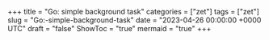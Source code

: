 +++
title = "Go: simple background task"
categories = ["zet"]
tags = ["zet"]
slug = "Go:-simple-background-task"
date = "2023-04-26 00:00:00 +0000 UTC"
draft = "false"
ShowToc = "true"
mermaid = "true"
+++

